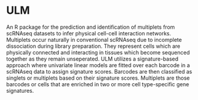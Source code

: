 # ULM
An R package for the prediction and identification of multiplets from scRNAseq datasets to infer physical cell-cell interaction networks. Multiplets occur naturally in conventional scRNAseq due to incomplete dissociation during library preparation. They represent cells which are physically connected and interacting in tissues which become sequenced together as they remain unseperated. ULM utilizes a signature-based approach where univariate linear models are fitted over each barcode in a scRNAseq data to assign signature scores. Barcodes are then classified as singlets or multiplets based on their signature scores. Multiplets are those barcodes or cells that are enriched in two or more cell type-specific gene signatures.
